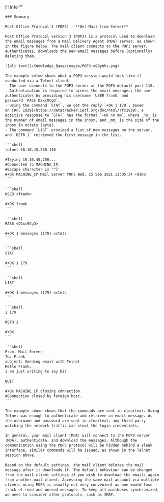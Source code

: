 !!! info ""

    ### Summary
    
    Post Office Protocol 3 (POP3) - **Get Mail from Server**

    Post Office Protocol version 3 (POP3) is a protocol used to download the email messages from a Mail Delivery Agent (MDA) server, as shown in the figure below. The mail client connects to the POP3 server, authenticates, downloads the new email messages before (optionally) deleting them.

    ![alt text](/Knowledge_Base/images/POP3-s98ynhs.png)

    The example below shows what a POP3 session would look like if conducted via a Telnet client.
    - The user connects to the POP3 server at the POP3 default port 110.
    - Authentication is required to access the email messages; the user authenticates by providing his username `USER frank` and password `PASS D2xc9CgD`.
    - Using the command `STAT`, we get the reply `+OK 1 179`; based on [RFC 1939](https://datatracker.ietf.org/doc/html/rfc1939), a positive response to `STAT` has the format `+OK nn mm`, where _nn_ is the number of email messages in the inbox, and _mm_ is the size of the inbox in octets (byte).
    - The command `LIST` provided a list of new messages on the server, and `RETR 1` retrieved the first message in the list.

    ```shell
    telnet 10.10.45.250 110

    #Trying 10.10.45.250...
    #Connected to MACHINE_IP.
    #Escape character is '^]'.
    #+OK MACHINE_IP Mail Server POP3 Wed, 15 Sep 2021 11:05:34 +0300 
    ```

    ```shell
    USER <frank>

    #+OK frank
    ```

    ```shell
    PASS <D2xc9CgD>

    #+OK 1 messages (179) octets
    ```

    ```shell
    STAT

    #+OK 1 179
    ```

    ```shell
    LIST

    #+OK 1 messages (179) octets
    ```

    ```shell
    1 179
    .
    RETR 1

    #+OK
    ```

    ```shell
    From: Mail Server 
    To: Frank 
    subject: Sending email with Telnet
    Hello Frank,
    I am just writing to say hi!
    .
    QUIT

    #+OK MACHINE_IP closing connection
    #Connection closed by foreign host.
    ```

    The example above shows that the commands are sent in cleartext. Using Telnet was enough to authenticate and retrieve an email message. As the username and password are sent in cleartext, any third party watching the network traffic can steal the login credentials.

    In general, your mail client (MUA) will connect to the POP3 server (MDA), authenticate, and download the messages. Although the communication using the POP3 protocol will be hidden behind a sleek interface, similar commands will be issued, as shown in the Telnet session above.

    Based on the default settings, the mail client deletes the mail message after it downloads it. The default behaviour can be changed from the mail client settings if you wish to download the emails again from another mail client. Accessing the same mail account via multiple clients using POP3 is usually not very convenient as one would lose track of read and unread messages. To keep all mailboxes synchronized, we need to consider other protocols, such as IMAP.
